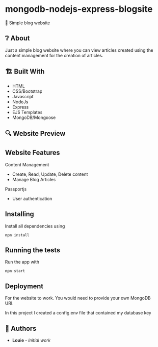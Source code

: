 # mongodb-nodejs-express-blogsite
📰 Simple blog website 

## ❔ About 

Just a simple blog website where you can view articles created using the content management for the creation of articles.

## 🏗️ Built With

* HTML 
* CSS/Bootstrap
* Javascript
* NodeJs
* Express
* EJS Templates
* MongoDB/Mongoose

## 🔍 Website Preview

## Website Features

Content Management
* Create, Read, Update, Delete content
* Manage Blog Articles

Passportjs
* User authentication


## Installing

Install all dependencies using

```
npm install
```

## Running the tests

Run the app with

```
npm start
```

## Deployment

For the website to work. You would need to provide your own MongoDB URI.

In this project I created a config.env file that contained my database key

## 🧔 Authors

* **Louie** - *Initial work* 
